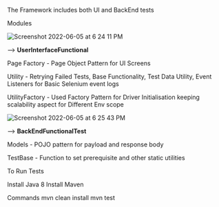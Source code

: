 The Framework includes both UI and BackEnd tests

Modules 

![Screenshot 2022-06-05 at 6 24 11 PM](https://user-images.githubusercontent.com/101249539/172051377-68d12d43-3796-48ae-98a6-bdb717e7e504.png)

--> **UserInterfaceFunctional**

Page Factory - Page Object Pattern for UI Screens

Utility - Retrying Failed Tests, Base Functionality, Test Data Utility, Event Listeners for Basic Selenium event logs

UtilityFactory - Used Factory Pattern for Driver Initialisation keeping scalability aspect for Different Env scope

![Screenshot 2022-06-05 at 6 25 43 PM](https://user-images.githubusercontent.com/101249539/172051473-574bee24-4c19-4c9f-b9c9-77a5c837a34a.png)

--> **BackEndFunctionalTest**

Models - POJO pattern for payload and response body

TestBase - Function to set prerequisite and other static utilities

To Run Tests 

Install Java 8
Install Maven 

Commands 
mvn clean install 
mvn test



